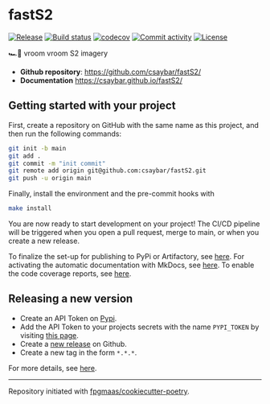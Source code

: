 # fastS2

[![Release](https://img.shields.io/github/v/release/csaybar/fastS2)](https://img.shields.io/github/v/release/csaybar/fastS2)
[![Build status](https://img.shields.io/github/actions/workflow/status/csaybar/fastS2/main.yml?branch=main)](https://github.com/csaybar/fastS2/actions/workflows/main.yml?query=branch%3Amain)
[![codecov](https://codecov.io/gh/csaybar/fastS2/branch/main/graph/badge.svg)](https://codecov.io/gh/csaybar/fastS2)
[![Commit activity](https://img.shields.io/github/commit-activity/m/csaybar/fastS2)](https://img.shields.io/github/commit-activity/m/csaybar/fastS2)
[![License](https://img.shields.io/github/license/csaybar/fastS2)](https://img.shields.io/github/license/csaybar/fastS2)

🏎💨 vroom vroom S2 imagery

- **Github repository**: <https://github.com/csaybar/fastS2/>
- **Documentation** <https://csaybar.github.io/fastS2/>

## Getting started with your project

First, create a repository on GitHub with the same name as this project, and then run the following commands:

```bash
git init -b main
git add .
git commit -m "init commit"
git remote add origin git@github.com:csaybar/fastS2.git
git push -u origin main
```

Finally, install the environment and the pre-commit hooks with

```bash
make install
```

You are now ready to start development on your project!
The CI/CD pipeline will be triggered when you open a pull request, merge to main, or when you create a new release.

To finalize the set-up for publishing to PyPi or Artifactory, see [here](https://fpgmaas.github.io/cookiecutter-poetry/features/publishing/#set-up-for-pypi).
For activating the automatic documentation with MkDocs, see [here](https://fpgmaas.github.io/cookiecutter-poetry/features/mkdocs/#enabling-the-documentation-on-github).
To enable the code coverage reports, see [here](https://fpgmaas.github.io/cookiecutter-poetry/features/codecov/).

## Releasing a new version

- Create an API Token on [Pypi](https://pypi.org/).
- Add the API Token to your projects secrets with the name `PYPI_TOKEN` by visiting [this page](https://github.com/csaybar/fastS2/settings/secrets/actions/new).
- Create a [new release](https://github.com/csaybar/fastS2/releases/new) on Github.
- Create a new tag in the form `*.*.*`.

For more details, see [here](https://fpgmaas.github.io/cookiecutter-poetry/features/cicd/#how-to-trigger-a-release).

---

Repository initiated with [fpgmaas/cookiecutter-poetry](https://github.com/fpgmaas/cookiecutter-poetry).
